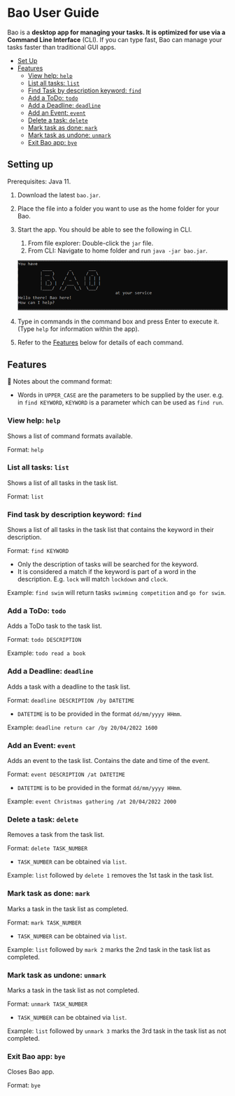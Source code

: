 # Bao User Guide

Bao is a **desktop app for managing your tasks. It is optimized for use via a Command Line Interface** (CLI). If you can
type fast, Bao can manage your tasks faster than traditional GUI apps.

- [Set Up](#setting-up)
- [Features](#features)
    - [View help: `help`](#viewing-help-help)
    - [List all tasks: `list`](#list-all-tasks-list)
    - [Find Task by description keyword: `find`](#find-task-by-description-keyword-find)
    - [Add a ToDo: `todo`](#add-a-todo-todo)
    - [Add a Deadline: `deadline`](#add-a-deadline-deadline)
    - [Add an Event: `event`](#add-an-event-event)
    - [Delete a task: `delete`](#delete-a-task-delete)
    - [Mark task as done: `mark`](#mark-task-as-done-mark)
    - [Mark task as undone: `unmark`](#mark-task-as-undone-unmark)
    - [Exit Bao app: `bye`](#exit-bao-app-bye)

## Setting up

Prerequisites: Java 11.

1. Download the latest `bao.jar`.
2. Place the file into a folder you want to use as the home folder for your Bao.
3. Start the app. You should be able to see the following in CLI.
    1. From file explorer: Double-click the `jar` file.
    2. From CLI: Navigate to home folder and run `java -jar bao.jar`.

   ![img.png](../img.png)
4. Type in commands in the command box and press Enter to execute it. (Type `help` for information within the app).
5. Refer to the [Features](#features) below for details of each command.

## Features

:memo: Notes about the command format:
- Words in `UPPER_CASE` are the parameters to be supplied by the user.
  e.g. in `find KEYWORD`, `KEYWORD` is a parameter which can be used as `find run`.

### View help: `help`
Shows a list of command formats available.

Format: `help`

### List all tasks: `list`
Shows a list of all tasks in the task list.

Format: `list`

### Find task by description keyword: `find`
Shows a list of all tasks in the task list that contains the keyword in their description.

Format: `find KEYWORD`
- Only the description of tasks will be searched for the keyword.
- It is considered a match if the keyword is part of a word in the description. E.g. `lock` will match `lockdown` and `clock`.

Example:
`find swim` will return tasks `swimming competition` and `go for swim`.

### Add a ToDo: `todo`
Adds a ToDo task to the task list.

Format: `todo DESCRIPTION`

Example:
`todo read a book`

### Add a Deadline: `deadline`
Adds a task with a deadline to the task list.

Format: `deadline DESCRIPTION /by DATETIME`
- `DATETIME` is to be provided in the format `dd/mm/yyyy HHmm`.

Example:
`deadline return car /by 20/04/2022 1600`

### Add an Event: `event`
Adds an event to the task list. Contains the date and time of the event.

Format: `event DESCRIPTION /at DATETIME`
- `DATETIME` is to be provided in the format `dd/mm/yyyy HHmm`.

Example:
`event Christmas gathering /at 20/04/2022 2000
`
### Delete a task: `delete`
Removes a task from the task list.

Format: `delete TASK_NUMBER`
- `TASK_NUMBER` can be obtained via `list`.

Example:
`list` followed by `delete 1` removes the 1st task in the task list.

### Mark task as done: `mark`
Marks a task in the task list as completed.

Format: `mark TASK_NUMBER`
- `TASK_NUMBER` can be obtained via `list`.

Example:
`list` followed by `mark 2` marks the 2nd task in the task list as completed.

### Mark task as undone: `unmark`
Marks a task in the task list as not completed.

Format: `unmark TASK_NUMBER`
- `TASK_NUMBER` can be obtained via `list`.

Example:
`list` followed by `unmark 3` marks the 3rd task in the task list as not completed.

### Exit Bao app: `bye`
Closes Bao app.

Format: `bye`
